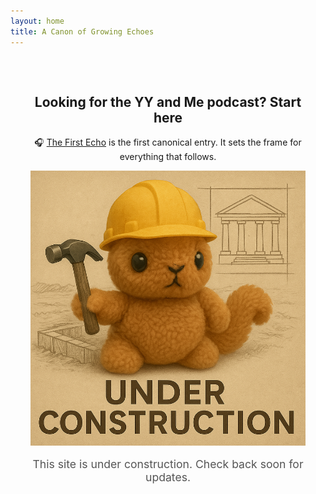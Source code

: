 ```yaml
---
layout: home
title: A Canon of Growing Echoes
---
```


<div style="text-align: center; padding: 2rem;">
  <h2>Looking for the YY and Me podcast?  Start here</h2>
  <p>🎧 <a href="https://yyandme.transistor.fm/episodes/the-first-echo">The First Echo</a> is the first canonical entry. It sets the frame for everything that follows.</p>
  <picture>
    <!-- Mobile-optimized version for narrow screens -->
    <source srcset="/assets/under_construction_mobile_optimized.png" media="(max-width: 600px)">
    <!-- Desktop version -->
    <img src="/assets/under_construction_web_optimized.png" alt="Under Construction" style="max-width: 100%; height: auto; border: none;">
  </picture>
  <p style="margin-top: 1rem; font-size: 1.1rem; color: #555;">
    This site is under construction. Check back soon for updates.
  </p>
</div>
